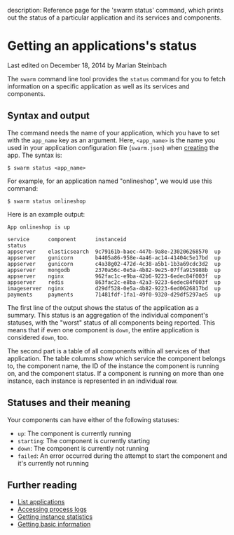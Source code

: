description: Reference page for the 'swarm status' command, which prints out the status of a particular application and its services and components.

# Getting an applications's status

<p class="lastmod">Last edited on December 18, 2014 by Marian Steinbach</p>

The `swarm` command line tool provides the `status` command for you to fetch information on a specific application as well as its services and components.

## Syntax and output

The command needs the name of your application, which you have to set with the `app_name` key as an argument. Here, `<app_name>` is the name you used in your application configuration file (`swarm.json`) when [creating](../create/) the app. The syntax is:

    $ swarm status <app_name>

For example, for an application named "onlineshop", we would use this command:

    $ swarm status onlineshop

Here is an example output:

```
App onlineshop is up

service      component      instanceid                            status
appserver    elasticsearch  9c79161b-baec-447b-9a8e-230206268570  up
appserver    gunicorn       b4405a86-958e-4a46-ac14-41404c5e17bd  up
appserver    gunicorn       c4a38g02-472d-4c38-a5b1-1b3a69cdc3d2  up
appserver    mongodb        2370a56c-0e5a-4b82-9e25-07ffa915988b  up
appserver    nginx          962fac1c-e9ba-42b6-9223-6edec84f003f  up
appserver    redis          863fac2c-e8ba-42a3-9223-6edec84f003f  up
imageserver  nginx          d29df528-0e5a-4b82-9223-6ed0626817bd  up
payments     payments       71481fdf-1fa1-49f0-9320-d29df5297ae5  up
```

The first line of the output shows the status of the application as a summary. This status is an aggregation of the individual component's statuses, with the "worst" status of all components being reported. This means that if even one component is `down`, the entire application is considered `down`, too.

The second part is a table of all components within all services of that application. The table columns show which service the component belongs to, the component name, the ID of the instance the component is running on, and the component status. If a component is running on more than one instance, each instance is represented in an individual row.

<!-- TODO: Create reference page on instance IDs and link from here. -->

## Statuses and their meaning

Your components can have either of the following statuses:

 * `up`: The component is currently running
 * `starting`: The component is currently starting
 * `down`: The component is currently not running
 * `failed`: An error occurred during the attempt to start the component and it's currently not running

## Further reading

* [List applications](../list/)
* [Accessing process logs](../logs/)
* [Getting instance statistics](../stats/)
* [Getting basic information](../info/)
